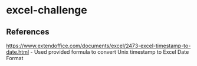 # excel-challenge


## References

https://www.extendoffice.com/documents/excel/2473-excel-timestamp-to-date.html - Used provided formula to convert Unix timestamp to Excel Date Format
